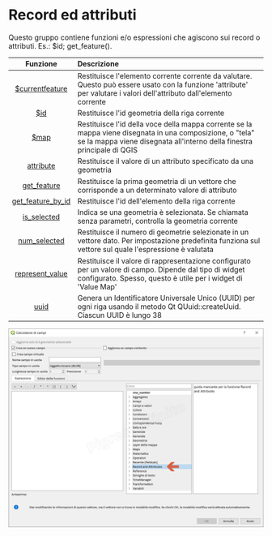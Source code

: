 # Record ed attributi

Questo gruppo contiene funzioni e/o espressioni che agiscono sui record o attributi. Es.: $id; get_feature().

| Funzione  | Descrizione|
|:----------:|:-----------|
|[\$currentfeature]($currentfeature.html)|Restituisce l'elemento corrente corrente da valutare. Questo può essere usato con la funzione 'attribute' per valutare i valori dell'attributo dall'elemento corrente|
|[\$id]($id.html)|Restituisce l'id geometria della riga corrente|
|[\$map]($map.html)|Restituisce l'id della voce della mappa corrente se la mappa viene disegnata in una composizione, o "tela" se la mappa viene disegnata all'interno della finestra principale di QGIS|
|[attribute](attribute.html)|Restituisce il valore di un attributo specificato da una geometria|
|[get_feature](get_feature.html)|Restituisce la prima geometria di un vettore che corrisponde a un determinato valore di attributo|
|[get_feature_by_id](get_feature_by_id.html)|	Restituisce l'id dell'elemento della riga corrente|
|[is_selected](is_selected.html)|	Indica se una geometria è selezionata. Se chiamata senza parametri, controlla la geometria corrente|
|[num_selected](num_selected.html)|Restituisce il numero di geometrie selezionate in un vettore dato. Per impostazione predefinita funziona sul vettore sul quale l'espressione è valutata|
|[represent_value](represent_value.html)|	Restituisce il valore di rappresentazione configurato per un valore di campo. Dipende dal tipo di widget configurato. Spesso, questo è utile per i widget di 'Value Map'|
|[uuid](uuid.html)|Genera un Identificatore Universale Unico (UUID) per ogni riga usando il metodo Qt QUuid::createUuid. Ciascun UUID è lungo 38|

![](/img/record_e_attributi/gruppo_record_e_attributi1.png)
